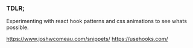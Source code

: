 ### TDLR;

Experimenting with react hook patterns and css animations to see whats possible.

https://www.joshwcomeau.com/snippets/
https://usehooks.com/

